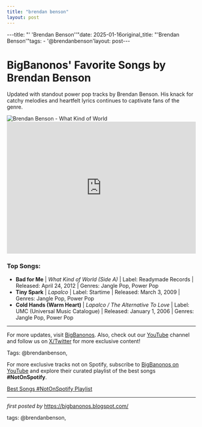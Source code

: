 ```yaml
---
title: "brendan benson"
layout: post
---
```

---title: "' 'Brendan Benson''"date: 2025-01-16original_title: "'Brendan Benson'"tags:  - '@brendanbenson'layout: post---<!-- Title of the Post --><h1>BigBanonos' Favorite Songs by Brendan Benson</h1> <!-- Introductory Text --><p>Updated with standout power pop tracks by Brendan Benson. His knack for catchy melodies and heartfelt lyrics continues to captivate fans of the genre.</p> <!-- Featured Image --><div> <img src="https://i.scdn.co/image/ab67616d00001e02963023f296601c18388b986a" alt="Brendan Benson - What Kind of World"></div> <!-- Spotify Playlist Embed --><div> <iframe src="https://open.spotify.com/embed/playlist/4rGiRgw3ZXMZZVPexn8tx0?utm_source=generator" width="100%" height="352" frameborder="0" allowfullscreen="" allow="autoplay; clipboard-write; encrypted-media; fullscreen; picture-in-picture" loading="lazy"></iframe></div> <!-- Song Information --><h3>Top Songs:</h3><ul> <li><strong>Bad for Me</strong> | <em>What Kind of World (Side A)</em> | Label: Readymade Records | Released: April 24, 2012 | Genres: Jangle Pop, Power Pop</li> <li><strong>Tiny Spark</strong> | <em>Lapalco</em> | Label: Startime | Released: March 3, 2009 | Genres: Jangle Pop, Power Pop</li> <li><strong>Cold Hands (Warm Heart)</strong> | <em>Lapalco / The Alternative To Love</em> | Label: UMC (Universal Music Catalogue) | Released: January 1, 2006 | Genres: Jangle Pop, Power Pop</li></ul> <!-- Footer Links --><hr /><p>For more updates, visit <a href="https://bigbanonos.blogspot.com/" target="_blank">BigBanonos</a>. Also, check out our <a href="https://www.youtube.com/@BigBanonos" target="_blank">YouTube</a> channel and follow us on <a href="https://x.com/bigbanonos" target="_blank">X/Twitter</a> for more exclusive content!</p> <!-- Tags --><p>Tags: @brendanbenson,</p><!--Subscribe and Playlist Links--><div>    <p>For more exclusive tracks not on Spotify, subscribe to <a href="https://www.youtube.com/@BigBanonos" target="_blank">BigBanonos on YouTube</a> and explore their curated playlist of the best songs <strong>#NotOnSpotify</strong>.</p>    <p><a href="https://www.youtube.com/playlist?list=PLtuNtuTatqI0kFahUCbtbfenC_ET5O_tr" target="_blank">Best Songs #NotOnSpotify Playlist<br /></a></p></div><hr /><p><em>first posted by</em> <a href="https://bigbanonos.blogspot.com/" rel="noopener" target="_new">https://bigbanonos.blogspot.com/</a></p><p>tags: @brendanbenson,</p>